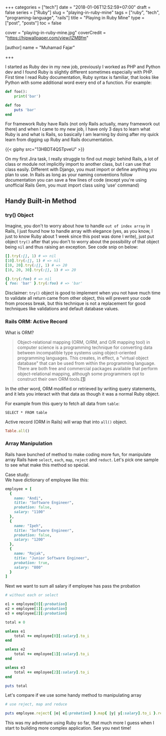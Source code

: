 +++
categories = ["tech"]
date = "2018-01-06T12:52:59+07:00"
draft = false
series = ["Ruby"]
slug = "playing-in-ruby-mine"
tags = ["ruby", "tech", "programing-language", "rails"]
title = "Playing in Ruby Mine"
type = ["post", "posts"]
toc = false

cover = "playing-in-ruby-mine.jpg"
coverCredit = "https://hipwallpaper.com/view/IZMBfm"

[author]
  name = "Muhamad Fajar"

+++

I started as Ruby dev in my new job, previously I worked as PHP and Python
dev and I found Ruby is slightly different sometimes especially with PHP.
First time I read Ruby documentation, Ruby syntax is familiar, that looks
like Python with some additional word every end of a function. For example:

```python
def foo():
    print('bar')
```
```ruby
def foo
    puts 'bar'
end
```

For framework Ruby have Rails (not only Rails actually, many framework out there)
and when I came to my new job, I have only 3 days to learn what Ruby is and what
is Rails, so basically I am learning by doing after my quick learn from digging up
Ruby and Rails documentation.

{{< giphy src="13HBDT4QSTpveU" >}}

On my first Jira task, I really struggle to find out *magic* behind Rails,
a lot of class or module not implicitly import to another class, but I can
use that class easily. Different with Django, you must import or define anything
you plan to use. In Rails as long as your naming conventions follow documentation
you can save a few lines of code (except you're using unofficial Rails Gem,
you must import class using 'use' command)

## Handy Built-in Method
### try() Object

Imagine, you don't to worry about how to handle `out of index array` in Rails,
I just found how to handle array with elegance (yes, as you know, I just to
know Ruby about 1 week since this post was done I write), just put object
`try()` after that you don't to worry about the possibility of that object
being `nil` and thus raising an exception. See code snip on below:

```ruby
[].try(:[], 1) # => nil
[10].try(:[], 1) # => nil
[10, 20].try(:[], 1) # => 20
[10, 20, 30].try(:[], 1) # => 20

{}.try(:foo) # => nil
{ foo: 'bar' }.try(:foo) # => 'bar'
```

Disclaimer: `try()` object is good to implement when you not have much time to
validate all return came from other object, this will prevent your code from
process break, but this technique is not a replacement for good techniques
like validations and default database values. 

### Rails ORM: Active Record

What is ORM? 
> Object-relational mapping (ORM, O/RM, and O/R mapping tool) in computer science
> is a programming technique for converting data between incompatible type systems
> using object-oriented programming languages. This creates, in effect, a "virtual
> object database" that can be used from within the programming language. There are
> both free and commercial packages available that perform object-relational mapping,
> although some programmers opt to construct their own ORM tools.[[1]][wikipedia-orm]

In the other word, ORM modified or retrieved by writing query statements, and it lets
you interact with that data as though it was a normal Ruby object.

For example from this query to fetch all data from `table`:

```mysql
SELECT * FROM table
```

Active record (ORM in Rails) will wrap that into `all()` object.

```ruby
Table.all()
```

### Array Manipulation

Rails have bunched of method to make coding more fun, for manipulate array Rails have 
`select`, `each`, `map`, `reject` and `reduct`. Let's pick one sample to see what
make this method so special.

Case study:\
We have dictionary of employee like this:

```ruby
employee = [
  {
    name: "Andi", 
    title: "Software Engineer",
    probation: false,
    salary: "1100" 
  },  
  {
    name: "Ipeh", 
    title: "Software Engineer", 
    probation: false,
    salary: "1200"
  },  
  {
    name: "Rojak", 
    title: "Junior Software Engineer",
    probation: true,
    salary: "800"
  }
]
```

Next we want to sum all salary if employee has pass the probation 
 
```ruby
# without each or select

e1 = employee[0][:probation]
e2 = employee[1][:probation]
e3 = employee[2][:probation]

total = 0

unless e1
    total += employee[0][:salary].to_i
end

unless e2
    total += employee[1][:salary].to_i
end

unless e3
    total += employee[2][:salary].to_i
end

puts total
``` 

Let's compare if we use some handy method to manipulating array

```ruby
# use reject, map and reduce

puts employee.reject{ |e| e[:probation] }.map{ |y| y[:salary].to_i }.reduce(:+)
```

This was my adventure using Ruby so far, that much more I guess when I start to
building more complex application. See you next time!

[wikipedia-orm]: https://en.wikipedia.org/wiki/Object-relational_mapping
